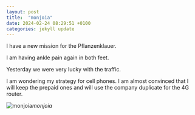 ```yaml
---
layout: post
title:  "monjoia"
date: 2024-02-24 08:29:51 +0100
categories: jekyll update
---
```


I have a new mission for the Pflanzenklauer.   

I am having ankle pain again in both feet.  

Yesterday we were very lucky with the traffic.   

I am wondering my strategy for cell phones. I am almost convinced that I will keep the prepaid ones and will use the company duplicate for the 4G router.   




![monjoia](https://lh3.googleusercontent.com/pw/ABLVV86x8HO5DEI66eGiU8AFUhqja-QZQ315x9vYTrI31A_xbqIcOABOWJSX7HcepVCoM8ORsQ-nfYZwWliMB63kO9zKrfL3HHfD2IVZlT-0f7aMBKHY-Tw=w2400)*monjoia*&nbsp;



[jekyll-docs]: https://jekyllrb.com/docs/home
[jekyll-gh]:   https://github.com/jekyll/jekyll
[jekyll-talk]: https://talk.jekyllrb.com/
